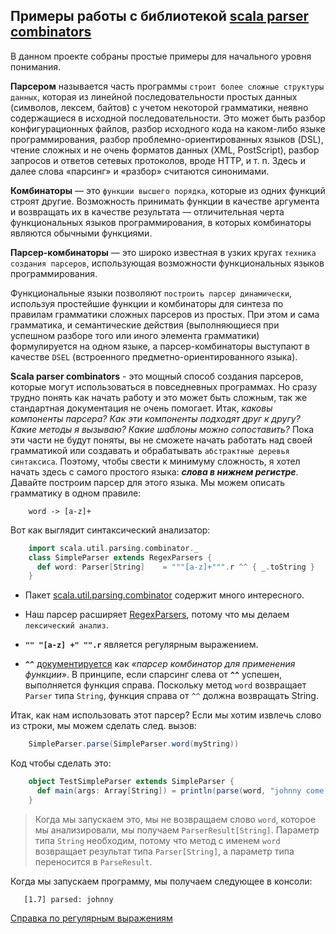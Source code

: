 ## Примеры работы с библиотекой [scala parser combinators](https://github.com/scala/scala-parser-combinators/blob/1.1.x/docs/Getting_Started.md)

В данном проекте собраны простые примеры для начального уровня понимания.

**Парсером** называется часть программы `строит более сложные структуры данных`, которая из линейной последовательности простых 
данных (символов, лексем, байтов) с учетом некоторой грамматики, неявно содержащиеся в исходной последовательности. 
Это может быть разбор конфигурационных файлов, разбор исходного кода на каком-либо языке программирования, 
разбор проблемно-ориентированных языков (DSL), чтение сложных и не очень форматов данных (XML, PostScript), 
разбор запросов и ответов сетевых протоколов, вроде HTTP, и т. п. Здесь и далее слова «парсинг» и «разбор» 
считаются синонимами.

**Комбинаторы** — это `функции высшего порядка`, которые из одних функций строят другие. 
Возможность принимать функции в качестве аргумента и возвращать их в качестве результата — 
отличительная черта функциональных языков программирования, в которых комбинаторы являются обычными функциями.

**Парсер-комбинаторы** — это широко известная в узких кругах `техника создания парсеров`, 
использующая возможности функциональных языков программирования. 

Функциональные языки позволяют `построить парсер динамически`, используя простейшие функции и комбинаторы для синтеза по 
правилам грамматики сложных парсеров из простых. 
При этом и сама грамматика, и семантические действия (выполняющиеся при успешном разборе того или иного элемента 
грамматики) формулируется на одном языке, а парсер-комбинаторы выступают в качестве `DSEL` (встроенного предметно-ориентированного языка).


**Scala parser combinators** - это мощный способ создания парсеров, которые могут использоваться в повседневных программах. 
Но сразу трудно понять как начать работу и это может быть сложным, так же стандартная документация не очень помогает. 
Итак, _каковы компоненты парсера? Как эти компоненты подходят друг к другу? Какие методы я вызываю? Какие шаблоны можно сопоставить?_ 
Пока эти части не будут поняты, вы не сможете начать работать над своей грамматикой или создавать и обрабатывать 
`абстрактные деревья синтаксиса`. Поэтому, чтобы свести к минимуму сложность, я хотел начать здесь с самого простого языка: 
**_слова в нижнем регистре_**. Давайте построим парсер для этого языка. Мы можем описать грамматику в одном правиле:


<!-- code -->
```regexp
    word -> [a-z]+
```

Вот как выглядит синтаксический анализатор:

<!-- code -->
```scala
    import scala.util.parsing.combinator._
    class SimpleParser extends RegexParsers {
      def word: Parser[String]    = """[a-z]+""".r ^^ { _.toString }
    }
```

* Пакет [scala.util.parsing.combinator](https://www.scala-lang.org/files/archive/api/current/scala-parser-combinators/scala/util/parsing/combinator/) содержит много интересного. 

* Наш парсер расширяет [RegexParsers](https://www.scala-lang.org/files/archive/api/current/scala-parser-combinators/scala/util/parsing/combinator/RegexParsers.html), потому что мы делаем `лексический анализ`. 

* **`"" "[a-z] +" "".r`** является регулярным выражением. 

* **`^^`** [документируется](https://www.scala-lang.org/files/archive/api/current/scala-parser-combinators/scala/util/parsing/combinator/Parsers$Parser.html#%5E%5E%5BU%5D(f:T=>U):Parsers.this.Parser%5BU%5D) как _«парсер комбинатор для применения функции»_. 
В принципе, если спарсинг слева от **`^^`** успешен, выполняется функция справа. 
Поскольку метод `word` возвращает `Parser` типа `String`, функция справа от `^^` должна возвращать String.

Итак, как нам использовать этот парсер? Если мы хотим извлечь слово из строки, мы можем сделать след. вызов:

<!-- code -->
```scala
    SimpleParser.parse(SimpleParser.word(myString))
```

Код чтобы сделать это:
<!-- code -->
```scala
    object TestSimpleParser extends SimpleParser {
      def main(args: Array[String]) = println(parse(word, "johnny come lately"))
    }
```

> Когда мы запускаем это, мы не возвращаем слово `word`, которое мы анализировали, мы получаем `ParserResult[String]`. 
Параметр типа `String` необходим, потому что метод с именем `word` возвращает результат типа `Parser[String]`, 
а параметр типа переносится в `ParseResult`.

Когда мы запускаем программу, мы получаем следующее в консоли:

<!-- code -->
```sbtshell
   [1.7] parsed: johnny 
```


[Справка по регулярным выражениям](https://ru.wikibooks.org/wiki/Регулярные_выражения)
